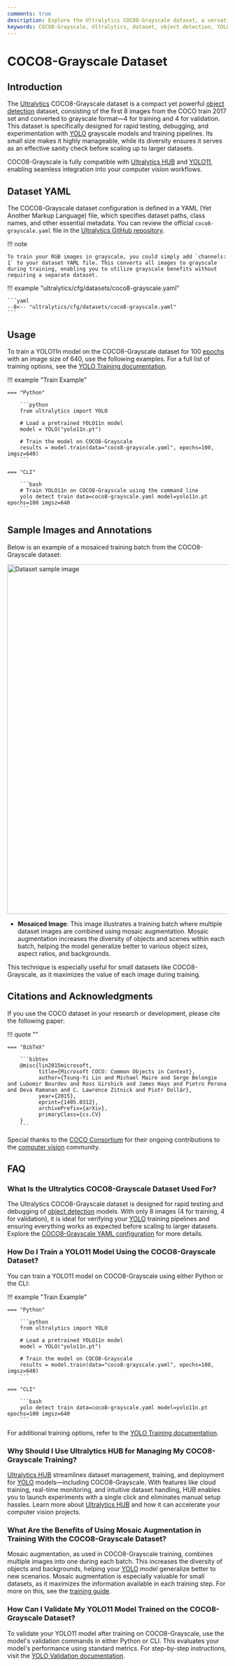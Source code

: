 ```yaml
---
comments: true
description: Explore the Ultralytics COCO8-Grayscale dataset, a versatile and manageable set of 8 images perfect for testing object detection models and training pipelines.
keywords: COCO8-Grayscale, Ultralytics, dataset, object detection, YOLO11, training, validation, machine learning, computer vision
---
```


# COCO8-Grayscale Dataset

## Introduction

The [Ultralytics](https://www.ultralytics.com/) COCO8-Grayscale dataset is a compact yet powerful [object detection](https://www.ultralytics.com/glossary/object-detection) dataset, consisting of the first 8 images from the COCO train 2017 set and converted to grayscale format—4 for training and 4 for validation. This dataset is specifically designed for rapid testing, debugging, and experimentation with [YOLO](https://docs.ultralytics.com/models/yolo11/) grayscale models and training pipelines. Its small size makes it highly manageable, while its diversity ensures it serves as an effective sanity check before scaling up to larger datasets.

COCO8-Grayscale is fully compatible with [Ultralytics HUB](https://hub.ultralytics.com/) and [YOLO11](../../models/yolo11.md), enabling seamless integration into your computer vision workflows.

## Dataset YAML

The COCO8-Grayscale dataset configuration is defined in a YAML (Yet Another Markup Language) file, which specifies dataset paths, class names, and other essential metadata. You can review the official `coco8-grayscale.yaml` file in the [Ultralytics GitHub repository](https://github.com/ultralytics/ultralytics/blob/main/ultralytics/cfg/datasets/coco8-grayscale.yaml).

!!! note

    To train your RGB images in grayscale, you could simply add `channels: 1` to your dataset YAML file. This converts all images to grayscale during training, enabling you to utilize grayscale benefits without requiring a separate dataset.

!!! example "ultralytics/cfg/datasets/coco8-grayscale.yaml"

    ```yaml
    --8<-- "ultralytics/cfg/datasets/coco8-grayscale.yaml"
    ```

## Usage

To train a YOLO11n model on the COCO8-Grayscale dataset for 100 [epochs](https://www.ultralytics.com/glossary/epoch) with an image size of 640, use the following examples. For a full list of training options, see the [YOLO Training documentation](../../modes/train.md).

!!! example "Train Example"

    === "Python"

        ```python
        from ultralytics import YOLO

        # Load a pretrained YOLO11n model
        model = YOLO("yolo11n.pt")

        # Train the model on COCO8-Grayscale
        results = model.train(data="coco8-grayscale.yaml", epochs=100, imgsz=640)
        ```

    === "CLI"

        ```bash
        # Train YOLO11n on COCO8-Grayscale using the command line
        yolo detect train data=coco8-grayscale.yaml model=yolo11n.pt epochs=100 imgsz=640
        ```

## Sample Images and Annotations

Below is an example of a mosaiced training batch from the COCO8-Grayscale dataset:

<img src="https://github.com/ultralytics/docs/releases/download/0/grayscale-mosaic.avif" alt="Dataset sample image" width="800">

- **Mosaiced Image**: This image illustrates a training batch where multiple dataset images are combined using mosaic augmentation. Mosaic augmentation increases the diversity of objects and scenes within each batch, helping the model generalize better to various object sizes, aspect ratios, and backgrounds.

This technique is especially useful for small datasets like COCO8-Grayscale, as it maximizes the value of each image during training.

## Citations and Acknowledgments

If you use the COCO dataset in your research or development, please cite the following paper:

!!! quote ""

    === "BibTeX"

        ```bibtex
        @misc{lin2015microsoft,
              title={Microsoft COCO: Common Objects in Context},
              author={Tsung-Yi Lin and Michael Maire and Serge Belongie and Lubomir Bourdev and Ross Girshick and James Hays and Pietro Perona and Deva Ramanan and C. Lawrence Zitnick and Piotr Dollár},
              year={2015},
              eprint={1405.0312},
              archivePrefix={arXiv},
              primaryClass={cs.CV}
        }
        ```

Special thanks to the [COCO Consortium](https://cocodataset.org/#home) for their ongoing contributions to the [computer vision](https://www.ultralytics.com/glossary/computer-vision-cv) community.

## FAQ

### What Is the Ultralytics COCO8-Grayscale Dataset Used For?

The Ultralytics COCO8-Grayscale dataset is designed for rapid testing and debugging of [object detection](https://www.ultralytics.com/glossary/object-detection) models. With only 8 images (4 for training, 4 for validation), it is ideal for verifying your [YOLO](https://docs.ultralytics.com/models/yolo11/) training pipelines and ensuring everything works as expected before scaling to larger datasets. Explore the [COCO8-Grayscale YAML configuration](https://github.com/ultralytics/ultralytics/blob/main/ultralytics/cfg/datasets/coco8-grayscale.yaml) for more details.

### How Do I Train a YOLO11 Model Using the COCO8-Grayscale Dataset?

You can train a YOLO11 model on COCO8-Grayscale using either Python or the CLI:

!!! example "Train Example"

    === "Python"

        ```python
        from ultralytics import YOLO

        # Load a pretrained YOLO11n model
        model = YOLO("yolo11n.pt")

        # Train the model on COCO8-Grayscale
        results = model.train(data="coco8-grayscale.yaml", epochs=100, imgsz=640)
        ```

    === "CLI"

        ```bash
        yolo detect train data=coco8-grayscale.yaml model=yolo11n.pt epochs=100 imgsz=640
        ```

For additional training options, refer to the [YOLO Training documentation](../../modes/train.md).

### Why Should I Use Ultralytics HUB for Managing My COCO8-Grayscale Training?

[Ultralytics HUB](https://hub.ultralytics.com/) streamlines dataset management, training, and deployment for [YOLO](https://docs.ultralytics.com/models/yolo11/) models—including COCO8-Grayscale. With features like cloud training, real-time monitoring, and intuitive dataset handling, HUB enables you to launch experiments with a single click and eliminates manual setup hassles. Learn more about [Ultralytics HUB](https://hub.ultralytics.com/) and how it can accelerate your computer vision projects.

### What Are the Benefits of Using Mosaic Augmentation in Training With the COCO8-Grayscale Dataset?

Mosaic augmentation, as used in COCO8-Grayscale training, combines multiple images into one during each batch. This increases the diversity of objects and backgrounds, helping your [YOLO](https://docs.ultralytics.com/models/yolo11/) model generalize better to new scenarios. Mosaic augmentation is especially valuable for small datasets, as it maximizes the information available in each training step. For more on this, see the [training guide](#usage).

### How Can I Validate My YOLO11 Model Trained on the COCO8-Grayscale Dataset?

To validate your YOLO11 model after training on COCO8-Grayscale, use the model's validation commands in either Python or CLI. This evaluates your model's performance using standard metrics. For step-by-step instructions, visit the [YOLO Validation documentation](../../modes/val.md).
